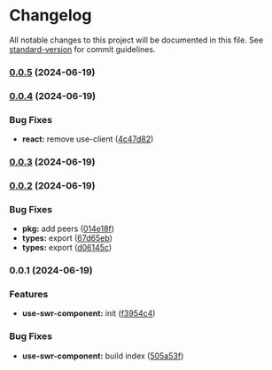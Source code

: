 # Changelog

All notable changes to this project will be documented in this file. See [standard-version](https://github.com/conventional-changelog/standard-version) for commit guidelines.

### [0.0.5](https://github.com/snomiao/use-swr-component/compare/v0.0.4...v0.0.5) (2024-06-19)

### [0.0.4](https://github.com/snomiao/use-swr-component/compare/v0.0.3...v0.0.4) (2024-06-19)


### Bug Fixes

* **react:** remove use-client ([4c47d82](https://github.com/snomiao/use-swr-component/commit/4c47d82353061798884d4026d7426bcbbcd768ff))

### [0.0.3](https://github.com/snomiao/use-swr-component/compare/v0.0.2...v0.0.3) (2024-06-19)

### [0.0.2](https://github.com/snomiao/use-swr-component/compare/v0.0.1...v0.0.2) (2024-06-19)


### Bug Fixes

* **pkg:** add peers ([014e18f](https://github.com/snomiao/use-swr-component/commit/014e18f523b87a44f66d3d4d692255236df459c0))
* **types:** export ([67d65eb](https://github.com/snomiao/use-swr-component/commit/67d65eb82d179d95e3b804b921db18e21a064b4b))
* **types:** export ([d06145c](https://github.com/snomiao/use-swr-component/commit/d06145c57d897834cfc59e347fe121fcc13ca23f))

### 0.0.1 (2024-06-19)


### Features

* **use-swr-component:** init ([f3954c4](https://github.com/snomiao/use-swr-component/commit/f3954c408ebd6190a21345873d25106f2fc057b6))


### Bug Fixes

* **use-swr-component:** build index ([505a53f](https://github.com/snomiao/use-swr-component/commit/505a53f33972d7b26f60bdf5cde2445be6c90ffe))
